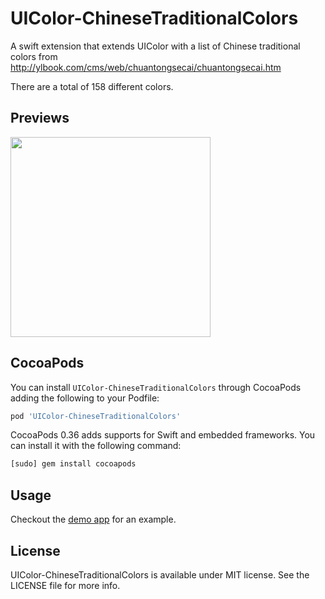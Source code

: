 UIColor-ChineseTraditionalColors
================================

A swift extension that extends UIColor with a list of Chinese traditional colors from http://ylbook.com/cms/web/chuantongsecai/chuantongsecai.htm

There are a total of 158 different colors.

Previews
---
<img width="320 px" src="Previews/1.png"/>

CocoaPods
---
You can install `UIColor-ChineseTraditionalColors` through CocoaPods adding the following to your Podfile:

~~~ruby
pod 'UIColor-ChineseTraditionalColors'
~~~

CocoaPods 0.36 adds supports for Swift and embedded frameworks. You can install it with the following command:
```bash
[sudo] gem install cocoapods
```

Usage
---
Checkout the [demo app](https://github.com/zhxnlai/UIColor-ChineseTraditionalColors/tree/master/ChineseTraditionalColors) for an example.

License
---
UIColor-ChineseTraditionalColors is available under MIT license. See the LICENSE file for more info.
